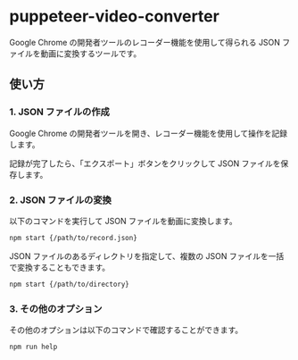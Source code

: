 # puppeteer-video-converter

Google Chrome の開発者ツールのレコーダー機能を使用して得られる JSON ファイルを動画に変換するツールです。

## 使い方

### 1. JSON ファイルの作成

Google Chrome の開発者ツールを開き、レコーダー機能を使用して操作を記録します。

記録が完了したら、「エクスポート」ボタンをクリックして JSON ファイルを保存します。

### 2. JSON ファイルの変換

以下のコマンドを実行して JSON ファイルを動画に変換します。

```sh
npm start {/path/to/record.json}
```

JSON ファイルのあるディレクトリを指定して、複数の JSON ファイルを一括で変換することもできます。

```sh
npm start {/path/to/directory}
```

### 3. その他のオプション

その他のオプションは以下のコマンドで確認することができます。

```sh
npm run help
```
